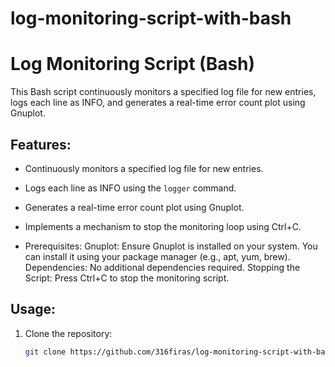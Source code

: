 # log-monitoring-script-with-bash
# Log Monitoring Script (Bash)

This Bash script continuously monitors a specified log file for new entries, logs each line as INFO, and generates a real-time error count plot using Gnuplot.

## Features:
- Continuously monitors a specified log file for new entries.
- Logs each line as INFO using the `logger` command.
- Generates a real-time error count plot using Gnuplot.
- Implements a mechanism to stop the monitoring loop using Ctrl+C.

- Prerequisites:
Gnuplot: Ensure Gnuplot is installed on your system. You can install it using your package manager (e.g., apt, yum, brew).
Dependencies:
No additional dependencies required.
Stopping the Script:
Press Ctrl+C to stop the monitoring script.

## Usage:
1. Clone the repository:
   ```bash
   git clone https://github.com/316firas/log-monitoring-script-with-bash.git
